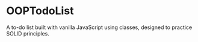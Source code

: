 # OOPTodoList
A to-do list built with vanilla JavaScript using classes, designed to practice SOLID principles.
